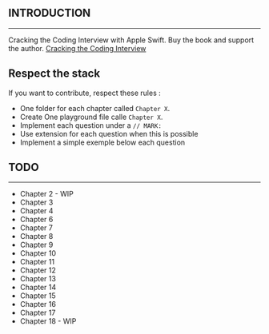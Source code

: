 ## INTRODUCTION
------------

Cracking the Coding Interview with Apple Swift. 
Buy the book and support the author. [Cracking the Coding Interview](http://www.amazon.com/dp/098478280X/)

## Respect the stack
If you want to contribute, respect these rules :
- One folder for each chapter called `Chapter X`.
- Create One playground file calle `Chapter X`.
- Implement each question under a `// MARK: `
- Use extension for each question when this is possible
- Implement a simple exemple below each question

## TODO
----
- Chapter 2 - WIP
- Chapter 3
- Chapter 4
- Chapter 6
- Chapter 7
- Chapter 8
- Chapter 9
- Chapter 10
- Chapter 11
- Chapter 12
- Chapter 13
- Chapter 14
- Chapter 15
- Chapter 16
- Chapter 17
- Chapter 18 - WIP


